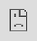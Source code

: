 ```yaml
---
template: blog-post
title: Neon in Games
slug: /new-post
date: 2020-05-09T05:53:16.102Z
description: Robo
featuredImage: /assets/sebastiaan-stam-5hbrem-5mnq-unsplash.jpg
---
```

<div style="padding:75% 0 0 0;position:relative;"><iframe src="https://player.vimeo.com/video/726382113?h=181686fff3&amp;badge=0&amp;autopause=0&amp;player_id=0&amp;app_id=58479" frameborder="0" allow="autoplay; fullscreen; picture-in-picture" allowfullscreen style="position:absolute;top:0;left:0;width:100%;height:100%;" title="test123.mp4"></iframe></div><script src="https://player.vimeo.com/api/player.js"></script>

<div class="sketchfab-embed-wrapper"> <iframe title="Robot V1" frameborder="0" allowfullscreen mozallowfullscreen="true" webkitallowfullscreen="true" allow="autoplay; fullscreen; xr-spatial-tracking" xr-spatial-tracking execution-while-out-of-viewport execution-while-not-rendered web-share src="https://sketchfab.com/models/d7f0f985bc12496cb453006dff5adcd0/embed?ui_theme=dark" style="min-height:600px;position:absolute;top:0;left:0;width:100%;height:100%;"> </iframe> </div>



![](/assets/1656695893264.jfif)

![](/assets/1656695893360.jfif)